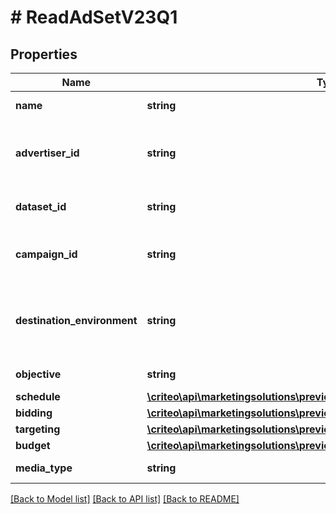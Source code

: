 # # ReadAdSetV23Q1

## Properties

Name | Type | Description | Notes
------------ | ------------- | ------------- | -------------
**name** | **string** | Name of the ad set | [optional]
**advertiser_id** | **string** | Advertiser id of the campaign this ad set belongs to | [optional]
**dataset_id** | **string** | Dataset id of this ad set | [optional]
**campaign_id** | **string** | Campaign id this ad set belongs to | [optional]
**destination_environment** | **string** | The environment that an ad click will lead a user to | [optional]
**objective** | **string** | Objective of the ad set | [optional]
**schedule** | [**\criteo\api\marketingsolutions\preview\Model\ReadAdSetScheduleV23Q1**](ReadAdSetScheduleV23Q1.md) |  | [optional]
**bidding** | [**\criteo\api\marketingsolutions\preview\Model\ReadAdSetBiddingV23Q1**](ReadAdSetBiddingV23Q1.md) |  | [optional]
**targeting** | [**\criteo\api\marketingsolutions\preview\Model\AdSetTargetingV23Q1**](AdSetTargetingV23Q1.md) |  | [optional]
**budget** | [**\criteo\api\marketingsolutions\preview\Model\ReadAdSetBudgetV23Q1**](ReadAdSetBudgetV23Q1.md) |  | [optional]
**media_type** | **string** | Media type of the ad set | [optional]

[[Back to Model list]](../../README.md#models) [[Back to API list]](../../README.md#endpoints) [[Back to README]](../../README.md)
